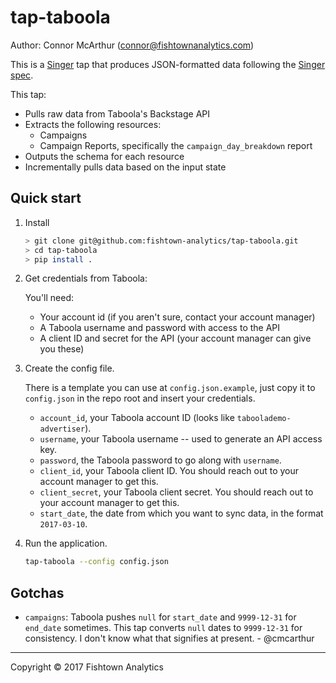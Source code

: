 # tap-taboola

Author: Connor McArthur (connor@fishtownanalytics.com)

This is a [Singer](https://singer.io) tap that produces JSON-formatted data following the [Singer spec](https://github.com/singer-io/getting-started/blob/master/SPEC.md).

This tap:
- Pulls raw data from Taboola's Backstage API
- Extracts the following resources:
  - Campaigns
  - Campaign Reports, specifically the `campaign_day_breakdown` report
- Outputs the schema for each resource
- Incrementally pulls data based on the input state


## Quick start

1. Install

    ```bash
    > git clone git@github.com:fishtown-analytics/tap-taboola.git
    > cd tap-taboola
    > pip install .
    ```

2. Get credentials from Taboola:

    You'll need:

    - Your account id (if you aren't sure, contact your account manager)
    - A Taboola username and password with access to the API
    - A client ID and secret for the API (your account manager can give you these)

3. Create the config file.

    There is a template you can use at `config.json.example`, just copy it to `config.json`
    in the repo root and insert your credentials.

    - `account_id`, your Taboola account ID (looks like `taboola­demo­advertiser`).
    - `username`, your Taboola username -- used to generate an API access key.
    - `password`, the Taboola password to go along with `username`.
    - `client_id`, your Taboola client ID. You should reach out to your account manager to get this.
    - `client_secret`, your Taboola client secret. You should reach out to your account manager to get this.
    - `start_date`, the date from which you want to sync data, in the format `2017-03-10`.

4. Run the application.

   ```bash
   tap-taboola --config config.json
   ```

## Gotchas

- `campaigns`: Taboola pushes `null` for `start_date` and `9999-12-31` for `end_date` sometimes. This tap converts `null` dates to `9999-12-31` for consistency. I don't know what that signifies at present. - @cmcarthur

---

Copyright &copy; 2017 Fishtown Analytics
